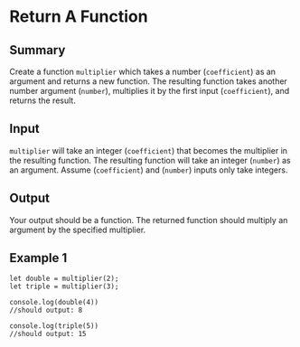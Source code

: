 # Return A Function

## Summary

Create a function `multiplier` which takes a number (`coefficient`) as an argument and returns a new function. The resulting function takes another number argument (`number`), multiplies it by the first input (`coefficient`), and returns the result.

## Input

`multiplier` will take an integer (`coefficient`) that becomes the multiplier in the resulting function.
The resulting function will take an integer (`number`) as an argument.
Assume (`coefficient`) and (`number`) inputs only take integers.

## Output

Your output should be a function. The returned function should multiply an argument by the specified multiplier. 

## Example 1

```
let double = multiplier(2);
let triple = multiplier(3);

console.log(double(4))
//should output: 8

console.log(triple(5))
//should output: 15
```